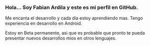 ### Hola... Soy Fabian Ardila y este es mi perfil en GitHub. 

Me encanta el desarrollo y cada dia estoy aprendiendo mas. 
Tengo experiencia en desarrollo en Android. 

Estoy en Beta permanente, asi que es probable que pronto te pueda presentar nuevos desarrollos mios en otros lenguajes. 

<!--
**fgardila/fgardila** is a ✨ _special_ ✨ repository because its `README.md` (this file) appears on your GitHub profile.

Here are some ideas to get you started:

- 🔭 I’m currently working on ...
- 🌱 I’m currently learning ...
- 👯 I’m looking to collaborate on ...
- 🤔 I’m looking for help with ...
- 💬 Ask me about ...
- 📫 How to reach me: ...
- 😄 Pronouns: ...
- ⚡ Fun fact: ...
-->
